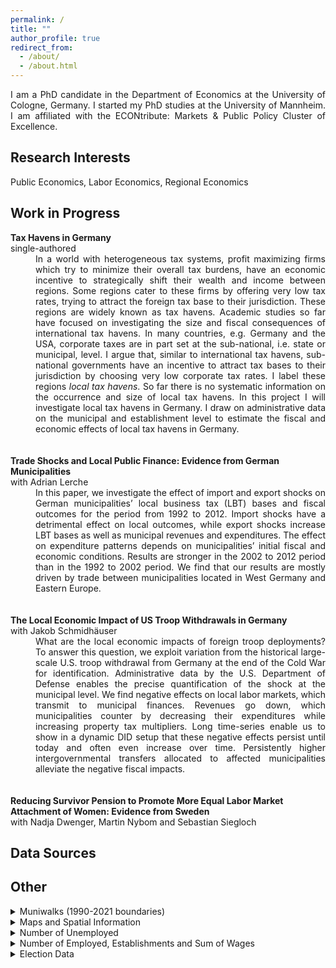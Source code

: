 ```yaml
---
permalink: /
title: ""
author_profile: true
redirect_from: 
  - /about/
  - /about.html
---
```


<div style="text-align: justify"> I am a PhD candidate in the Department of Economics at the University of Cologne, Germany. I started my PhD studies at the University of Mannheim. I am affiliated with the ECONtribute: Markets & Public Policy Cluster of Excellence. </div>

Research Interests
------
Public Economics, Labor Economics, Regional Economics

Work in Progress
------
<dt><strong>Tax Havens in Germany</strong></dt>
single-authored <br />
<dd><div style="text-align: justify"> In a world with heterogeneous tax systems, profit maximizing firms which try to minimize their
overall tax burdens, have an economic incentive to strategically shift their wealth and income between
regions. Some regions cater to these firms by offering very low tax rates, trying to attract the foreign
tax base to their jurisdiction. These regions are widely known as tax havens. Academic studies so far
have focused on investigating the size and fiscal consequences of international tax havens. In many
countries, e.g. Germany and the USA, corporate taxes are in part set at the sub-national, i.e. state
or municipal, level. I argue that, similar to international tax havens, sub-national governments have an 
incentive to attract tax bases to their jurisdiction by choosing very low corporate tax rates. I label these
regions <em>local tax havens</em>. So far there is no systematic information on the occurrence and size of local tax
havens. In this project I will investigate local tax havens in Germany. I draw on administrative data on
the municipal and establishment level to estimate the fiscal and economic effects of local tax havens in
Germany. <br /> </div> </dd>


 <br />
 <br />
<dt><strong>Trade Shocks and Local Public Finance: Evidence from German Municipalities</strong> </dt>
with Adrian Lerche <br />
<dd><div style="text-align: justify"> In this paper, we investigate the effect of import and export shocks on German municipalities’
local business tax (LBT) bases and fiscal outcomes for the period from 1992 to 2012. Import shocks
have a detrimental effect on local outcomes, while export shocks increase LBT bases as well as municipal
revenues and expenditures. The effect on expenditure patterns depends on municipalities’ initial fiscal
and economic conditions. Results are stronger in the 2002 to 2012 period than in the 1992 to 2002 period.
We find that our results are mostly driven by trade between municipalities located in West Germany and
Eastern Europe. <br /> </div> </dd>


 <br />
 <br />
<dt><strong>The Local Economic Impact of US Troop Withdrawals in Germany</strong> </dt>
with Jakob Schmidhäuser <br />
<dd><div style="text-align: justify"> What are the local economic impacts of foreign troop deployments? To answer this question,
we exploit variation from the historical large-scale U.S. troop withdrawal from Germany at the end of
the Cold War for identification. Administrative data by the U.S. Department of Defense enables the
precise quantification of the shock at the municipal level. We find negative effects on local labor markets,
which transmit to municipal finances. Revenues go down, which municipalities counter by decreasing
their expenditures while increasing property tax multipliers. Long time-series enable us to show in a
dynamic DID setup that these negative effects persist until today and often even increase over time.
Persistently higher intergovernmental transfers allocated to affected municipalities alleviate the negative
fiscal impacts. <br /> </div> </dd>


 <br />
 <br />
<dt><strong>Reducing Survivor Pension to Promote More Equal Labor Market Attachment of Women: Evidence
from Sweden</strong> </dt>
with Nadja Dwenger, Martin Nybom and Sebastian Siegloch <br />


Data Sources
------

Other
-----
<details>
<summary>Muniwalks (1990-2021 boundaries)</summary>
<a href="https://www.bbsr.bund.de/BBSR/DE/forschung/raumbeobachtung/umstiegsschluessel/umsteigeschluessel.html">Bundesinstit für Bau-, Stadt- und Raumforschung</a>
</details>

<details>
<summary>Maps and Spatial Information</summary>
<a href="https://gdz.bkg.bund.de/index.php/default/digitale-geodaten/verwaltungsgebiete/verwaltungsgebiete-historisch-vg-hist.htmlE">Bundesamt für Kartographie und Geodäsie</a>
</details>



<details>
<summary>Number of Unemployed</summary>
<a href="https://statistik.arbeitsagentur.de/SiteGlobals/Forms/Suche/Einzelheftsuche_Formular.html?nn=1721552&topic_f=arbeitslose-kgd-ab1998">Bundesagentur für Arbeit</a>
</details>

<details>
<summary>Number of Employed, Establishments and Sum of Wages</summary>
<a href="https://uni-koeln.sciebo.de/s/wBlyh4E19FTddOE">Municipal Labor Data Panel</a>
</details>

<details>
<summary>Election Data</summary>
<a href="http://www.german-elections.com/">German Election Database (GERDA; by  Vincent Heddesheimer, Hanno Hilbig, Florian Sichart, and Andreas Wiedemann (2024))</a>
</details>
